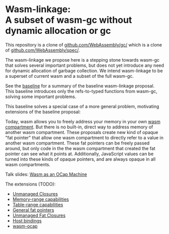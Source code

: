 # Wasm-linkage:<br>A subset of wasm-gc without dynamic allocation or gc

This repository is a clone of [github.com/WebAssembly/gc/](https://github.com/WebAssembly/gc/)
which is a clone of [github.com/WebAssembly/spec/](https://github.com/WebAssembly/spec/).

The wasm-linkage we propose here is a stepping stone towards wasm-gc that solves several important problems, but does not yet introduce any need for dynamic allocation of garbage collection. We intend wasm-linkage to be a superset of current wasm and a subset of the full wasm-gc.

See the [baseline](https://github.com/erights/wasm-linkage/blob/master/proposals/wasm-linkage/Baseline.md) for a summary of the baseline wasm-linkage proposal. This baseline introduces only the refs-to-typed functions from wasm-gc, solving some important problems.

This baseline solves a special case of a more general problem, motivating extensions of the baseline proposal:

Today, wasm allows you to freely address your memory in your own [wasm compartment](https://github.com/erights/wasm-linkage/blob/master/proposals/wasm-linkage/Baseline.md#instances-vs-compartments). But there is no built-in, direct way to address memory of another wasm compartment. These proposals create new kind of opaque "fat pointer" that allow one wasm compartment to directly refer to a value in another wasm compartment. These fat pointers can be freely passed around, but only code in the the wasm compartment that created the fat pointer can see what it points at. Additionally, JavaScript values can be turned into these kinds of opaque pointers, and are always opaque in all wasm compartments.

Talk slides: [Wasm as an OCap Machine](wasm-ocap.pdf)

The extensions (TODO):
   * [Unmanaged Closures](proposals/wasm-linkage/UnmanagedClosures.md)
   * [Memory-range capabilities](proposals/wasm-linkage/MemCaps.md)
   * [Table-range capabilities](proposals/wasm-linkage/TableCaps.md)
   * [General fat pointers](proposals/wasm-linkage/FatPointers.md)
   * [Unmanaged Fat Closures](proposals/wasm-linkage/UnmanagedFatClosures.md)
   * [Host bindings](proposals/wasm-linkage/HostBindings.md)
   * [wasm-ocap](proposals/wasm-linkage/WasmOCap.md)
